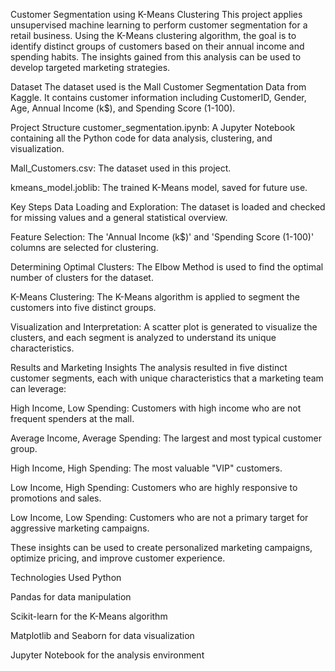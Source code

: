 Customer Segmentation using K-Means Clustering
This project applies unsupervised machine learning to perform customer segmentation for a retail business. Using the K-Means clustering algorithm, the goal is to identify distinct groups of customers based on their annual income and spending habits. The insights gained from this analysis can be used to develop targeted marketing strategies.

Dataset
The dataset used is the Mall Customer Segmentation Data from Kaggle. It contains customer information including CustomerID, Gender, Age, Annual Income (k$), and Spending Score (1-100).

Project Structure
customer_segmentation.ipynb: A Jupyter Notebook containing all the Python code for data analysis, clustering, and visualization.

Mall_Customers.csv: The dataset used in this project.

kmeans_model.joblib: The trained K-Means model, saved for future use.

Key Steps
Data Loading and Exploration: The dataset is loaded and checked for missing values and a general statistical overview.

Feature Selection: The 'Annual Income (k$)' and 'Spending Score (1-100)' columns are selected for clustering.

Determining Optimal Clusters: The Elbow Method is used to find the optimal number of clusters for the dataset.

K-Means Clustering: The K-Means algorithm is applied to segment the customers into five distinct groups.

Visualization and Interpretation: A scatter plot is generated to visualize the clusters, and each segment is analyzed to understand its unique characteristics.

Results and Marketing Insights
The analysis resulted in five distinct customer segments, each with unique characteristics that a marketing team can leverage:

High Income, Low Spending: Customers with high income who are not frequent spenders at the mall.

Average Income, Average Spending: The largest and most typical customer group.

High Income, High Spending: The most valuable "VIP" customers.

Low Income, High Spending: Customers who are highly responsive to promotions and sales.

Low Income, Low Spending: Customers who are not a primary target for aggressive marketing campaigns.

These insights can be used to create personalized marketing campaigns, optimize pricing, and improve customer experience.

Technologies Used
Python

Pandas for data manipulation

Scikit-learn for the K-Means algorithm

Matplotlib and Seaborn for data visualization

Jupyter Notebook for the analysis environment
